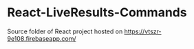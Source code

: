 # React-LiveResults-Commands
Source folder of React project hosted on https://vtszr-9e108.firebaseapp.com/
